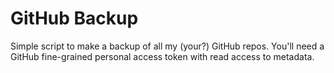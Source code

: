 # GitHub Backup

Simple script to make a backup of all my (your?) GitHub repos. You'll need a
GitHub fine-grained personal access token with read access to metadata.
